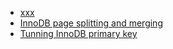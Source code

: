 

* [xxx](xxx)
* [InnoDB page splitting and merging](https://www.percona.com/blog/2017/04/10/innodb-page-merging-and-page-splitting/)
* [Tunning InnoDB primary key](https://www.percona.com/blog/2018/07/26/tuning-innodb-primary-keys/)
